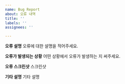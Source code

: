 ```yaml
---
name: Bug Report
about: 오류 내역
title: ''
labels: ''
assignees: ''

---
```


**오류 설명**
오류에 대한 설명을 적어주세요.

**오류가 발생되는 상황**
어떤 상황에서 오류가 발생하는 지 써주세요.

**오류 스크린샷**
스크린샷

**기타 설명**
기타 설명
